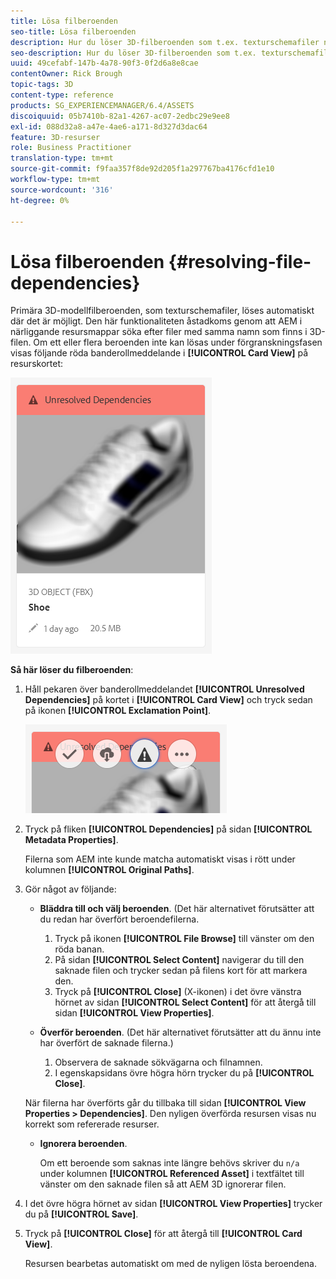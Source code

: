```yaml
---
title: Lösa filberoenden
seo-title: Lösa filberoenden
description: Hur du löser 3D-filberoenden som t.ex. texturschemafiler när automatisk upplösning misslyckas.
seo-description: Hur du löser 3D-filberoenden som t.ex. texturschemafiler när automatisk upplösning misslyckas.
uuid: 49cefabf-147b-4a78-90f3-0f2d6a8e8cae
contentOwner: Rick Brough
topic-tags: 3D
content-type: reference
products: SG_EXPERIENCEMANAGER/6.4/ASSETS
discoiquuid: 05b7410b-82a1-4267-ac07-2edbc29e9ee8
exl-id: 088d32a8-a47e-4ae6-a171-8d327d3dac64
feature: 3D-resurser
role: Business Practitioner
translation-type: tm+mt
source-git-commit: f9faa357f8de92d205f1a297767ba4176cfd1e10
workflow-type: tm+mt
source-wordcount: '316'
ht-degree: 0%

---
```


# Lösa filberoenden {#resolving-file-dependencies}

Primära 3D-modellfilberoenden, som texturschemafiler, löses automatiskt där det är möjligt. Den här funktionaliteten åstadkoms genom att AEM i närliggande resursmappar söka efter filer med samma namn som finns i 3D-filen. Om ett eller flera beroenden inte kan lösas under förgranskningsfasen visas följande röda banderollmeddelande i **[!UICONTROL Card View]** på resurskortet:

![chlimage_1-124](assets/chlimage_1-124.png)

**Så här löser du filberoenden**:

1. Håll pekaren över banderollmeddelandet **[!UICONTROL Unresolved Dependencies]** på kortet i **[!UICONTROL Card View]** och tryck sedan på ikonen **[!UICONTROL Exclamation Point]**.

   ![chlimage_1-125](assets/chlimage_1-125.png)

1. Tryck på fliken **[!UICONTROL Dependencies]** på sidan **[!UICONTROL Metadata Properties]**.

   Filerna som AEM inte kunde matcha automatiskt visas i rött under kolumnen **[!UICONTROL Original Paths]**.

1. Gör något av följande:

   * **Bläddra till och välj beroenden**. (Det här alternativet förutsätter att du redan har överfört beroendefilerna.

      1. Tryck på ikonen **[!UICONTROL File Browse]** till vänster om den röda banan.
      1. På sidan **[!UICONTROL Select Content]** navigerar du till den saknade filen och trycker sedan på filens kort för att markera den.
      1. Tryck på **[!UICONTROL Close]** (X-ikonen) i det övre vänstra hörnet av sidan **[!UICONTROL Select Content]** för att återgå till sidan **[!UICONTROL View Properties]**.
   * **Överför beroenden**. (Det här alternativet förutsätter att du ännu inte har överfört de saknade filerna.)

      1. Observera de saknade sökvägarna och filnamnen.
      1. I egenskapsidans övre högra hörn trycker du på **[!UICONTROL Close]**.

   När filerna har överförts går du tillbaka till sidan **[!UICONTROL View Properties > Dependencies]**. Den nyligen överförda resursen visas nu korrekt som refererade resurser.

   * **Ignorera beroenden**.

      Om ett beroende som saknas inte längre behövs skriver du `n/a` under kolumnen **[!UICONTROL Referenced Asset]** i textfältet till vänster om den saknade filen så att AEM 3D ignorerar filen.



1. I det övre högra hörnet av sidan **[!UICONTROL View Properties]** trycker du på **[!UICONTROL Save]**.
1. Tryck på **[!UICONTROL Close]** för att återgå till **[!UICONTROL Card View]**.

   Resursen bearbetas automatiskt om med de nyligen lösta beroendena.
